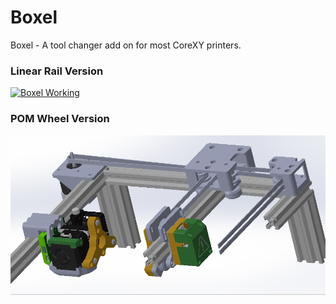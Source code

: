 # Boxel

Boxel - A tool changer add on for most CoreXY printers.

### Linear Rail Version
[![Boxel Working](https://img.youtube.com/vi/SFULHxbcgZo/0.jpg)](https://www.youtube.com/watch?v=SFULHxbcgZo)

### POM Wheel Version
![](https://github.com/gaaunapoi/Boxel/blob/main/POM%20Wheels%20Version/Photos/POM%20Wheels.PNG)
